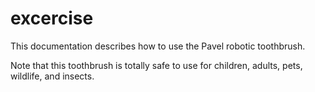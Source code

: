 # excercise
This documentation describes how to use the Pavel robotic toothbrush.

Note that this toothbrush is totally safe to use for children, adults, pets, wildlife, and insects.
